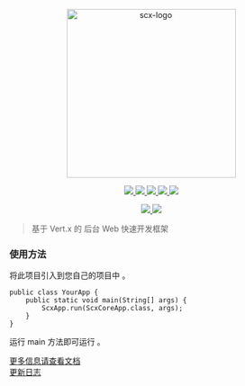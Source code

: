 <p align="center">
    <img src="https://scx.cool/img/scx-logo.svg" width="300px"  alt="scx-logo"/>
</p>
<p align="center">
    <a target="_blank" href="https://dev.azure.com/scx567888/scx/_build/latest?definitionId=1&branchName=master">
        <img src="https://dev.azure.com/scx567888/scx/_apis/build/status/scx567888.scx?branchName=master"/>
    </a>
    <a target="_blank" href="https://github.com/scx567888/scx">
        <img src="https://img.shields.io/badge/version-0.1.3-blueviolet"/>
    </a> 
    <a target="_blank" href="https://github.com/scx567888/scx">
        <img src="https://img.shields.io/github/languages/code-size/scx567888/scx?color=orange"/>
    </a>
    <a target="_blank" href="https://github.com/scx567888/scx/issues">
        <img src="https://img.shields.io/github/issues/scx567888/scx"/>
    </a> 
    <a target="_blank" href="https://github.com/scx567888/scx/blob/master/LICENSE">
        <img src="https://img.shields.io/github/license/scx567888/scx"/>
    </a>
</p>
<p align="center">
   <a target="_blank" href="https://github.com/spring-projects/spring-boot">
        <img src="https://img.shields.io/badge/Vert.x-4.0.0-blue"/>
    </a>
    <a target="_blank" href="https://github.com/apache/poi">
        <img src="https://img.shields.io/badge/Freemarker-2.3.30-blue"/>
    </a>
</p>

> 基于 Vert.x 的 后台 Web 快速开发框架

### 使用方法

将此项目引入到您自己的项目中 。

```
public class YourApp {
    public static void main(String[] args) {
        ScxApp.run(ScxCoreApp.class, args);
    }
}
```

运行 main 方法即可运行 。

[更多信息请查看文档](./docs/index.md) <br/>
[更新日志](./docs/CHANGELOG.md)